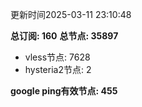 更新时间2025-03-11 23:10:48

**总订阅: 160**
**总节点: 35897**
- vless节点: 7628
- hysteria2节点: 2

**google ping有效节点: 455**
